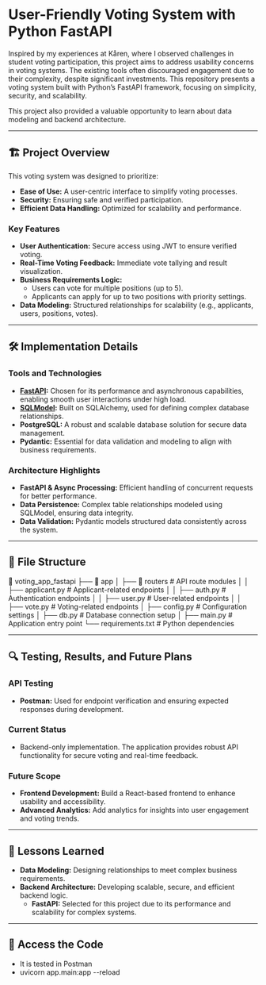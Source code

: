 # User-Friendly Voting System with Python FastAPI

Inspired by my experiences at Kåren, where I observed challenges in student voting participation, this project aims to address usability concerns in voting systems. The existing tools often discouraged engagement due to their complexity, despite significant investments. This repository presents a voting system built with Python’s FastAPI framework, focusing on simplicity, security, and scalability.

This project also provided a valuable opportunity to learn about data modeling and backend architecture.

---

## 🏗️ Project Overview

This voting system was designed to prioritize:
- **Ease of Use:** A user-centric interface to simplify voting processes.
- **Security:** Ensuring safe and verified participation.
- **Efficient Data Handling:** Optimized for scalability and performance.

### Key Features
- **User Authentication:** Secure access using JWT to ensure verified voting.
- **Real-Time Voting Feedback:** Immediate vote tallying and result visualization.
- **Business Requirements Logic:** 
  - Users can vote for multiple positions (up to 5).
  - Applicants can apply for up to two positions with priority settings.
- **Data Modeling:** Structured relationships for scalability (e.g., applicants, users, positions, votes).

---

## 🛠️ Implementation Details

### Tools and Technologies
- **[FastAPI](https://fastapi.tiangolo.com/):** Chosen for its performance and asynchronous capabilities, enabling smooth user interactions under high load.
- **[SQLModel](https://sqlmodel.tiangolo.com/):** Built on SQLAlchemy, used for defining complex database relationships.
- **PostgreSQL:** A robust and scalable database solution for secure data management.
- **Pydantic:** Essential for data validation and modeling to align with business requirements.

### Architecture Highlights
- **FastAPI & Async Processing:** Efficient handling of concurrent requests for better performance.
- **Data Persistence:** Complex table relationships modeled using SQLModel, ensuring data integrity.
- **Data Validation:** Pydantic models structured data consistently across the system.

---

## 📂 File Structure

📂 voting_app_fastapi
├── 📁 app
│   ├── 📁 routers            # API route modules
│   │   ├── applicant.py      # Applicant-related endpoints
│   │   ├── auth.py           # Authentication endpoints
│   │   ├── user.py           # User-related endpoints
│   │   ├── vote.py           # Voting-related endpoints
│   ├── config.py             # Configuration settings
│   ├── db.py                 # Database connection setup
│   ├── main.py               # Application entry point
└── requirements.txt          # Python dependencies


---

## 🔍 Testing, Results, and Future Plans

### API Testing
- **Postman:** Used for endpoint verification and ensuring expected responses during development.

### Current Status
- Backend-only implementation. The application provides robust API functionality for secure voting and real-time feedback.

### Future Scope
- **Frontend Development:** Build a React-based frontend to enhance usability and accessibility.
- **Advanced Analytics:** Add analytics for insights into user engagement and voting trends.

---

## 🚀 Lessons Learned

- **Data Modeling:** Designing relationships to meet complex business requirements.
- **Backend Architecture:** Developing scalable, secure, and efficient backend logic.
  - **FastAPI:** Selected for this project due to its performance and scalability for complex systems.

---

## 📂 Access the Code

- It is tested in Postman
- uvicorn app.main:app --reload
